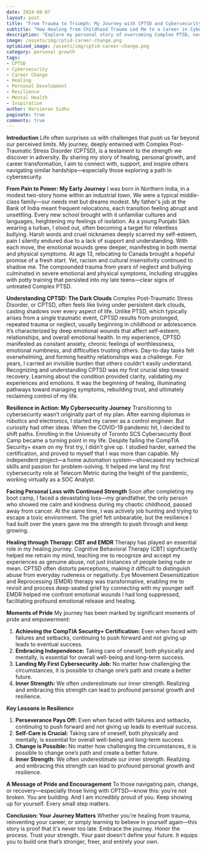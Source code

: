 ```yaml
---
date: 2024-08-07
layout: post
title: "From Trauma to Triumph: My Journey with CPTSD and Cybersecurity"
subtitle: "How Healing from Childhood Trauma Led Me to a Career in Cybersecurity"
description: "Explore my personal story of overcoming Complex PTSD, navigating grief, and transforming my life through resilience, therapy, and a career change into cybersecurity. A journey of courage, growth, and empowerment."
image: /assets/img/cptsd-career-change.png
optimized_image: /assets/img/cptsd-career-change.png
category: personal growth
tags:
- CPTSD
- Cybersecurity
- Career Change
- Healing
- Personal Development
- Resilience
- Mental Health
- Inspiration
author: Harsimran Sidhu
paginate: true
comments: true
---
```


**Introduction**
Life often surprises us with challenges that push us far beyond our perceived limits. My journey, deeply entwined with Complex Post-Traumatic Stress Disorder (CPTSD), is a testament to the strength we discover in adversity. By sharing my story of healing, personal growth, and career transformation, I aim to connect with, support, and inspire others navigating similar hardships—especially those exploring a path in cybersecurity.

**From Pain to Power: My Early Journey**
I was born in Northern India, in a modest two-story home within an industrial town. We were a typical middle-class family—our needs met but dreams modest. My father's job at the Bank of India meant frequent relocations, each transition feeling abrupt and unsettling. Every new school brought with it unfamiliar cultures and languages, heightening my feelings of isolation.
As a young Punjabi Sikh wearing a turban, I stood out, often becoming a target for relentless bullying. Harsh words and cruel nicknames deeply scarred my self-esteem, pain I silently endured due to a lack of support and understanding. With each move, the emotional wounds grew deeper, manifesting in both mental and physical symptoms.
At age 13, relocating to Canada brought a hopeful promise of a fresh start. Yet, racism and cultural insensitivity continued to shadow me. The compounded trauma from years of neglect and bullying culminated in severe emotional and physical symptoms, including struggles with potty training that persisted into my late teens—clear signs of untreated Complex PTSD.

**Understanding CPTSD: The Dark Clouds**
Complex Post-Traumatic Stress Disorder, or CPTSD, often feels like living under persistent dark clouds, casting shadows over every aspect of life. Unlike PTSD, which typically arises from a single traumatic event, CPTSD results from prolonged, repeated trauma or neglect, usually beginning in childhood or adolescence. It’s characterized by deep emotional wounds that affect self-esteem, relationships, and overall emotional health.
In my experience, CPTSD manifested as constant anxiety, chronic feelings of worthlessness, emotional numbness, and difficulties trusting others. Day-to-day tasks felt overwhelming, and forming healthy relationships was a challenge. For years, I carried an invisible burden that others couldn't easily understand.
Recognizing and understanding CPTSD was my first crucial step toward recovery. Learning about the condition provided clarity, validating my experiences and emotions. It was the beginning of healing, illuminating pathways toward managing symptoms, rebuilding trust, and ultimately reclaiming control of my life.

**Resilience in Action: My Cybersecurity Journey**
Transitioning to cybersecurity wasn’t originally part of my plan. After earning diplomas in robotics and electronics, I started my career as a control engineer. But curiosity had other ideas. When the COVID-19 pandemic hit, I decided to shift paths. Enrolling in the University of Toronto SCS Cybersecurity Boot Camp became a turning point in my life.
Despite failing the CompTIA Security+ exam on my first try, I didn’t give up. I studied harder, earned the certification, and proved to myself that I was more than capable. My independent project—a home automation system—showcased my technical skills and passion for problem-solving. It helped me land my first cybersecurity role at Telecom Metric during the height of the pandemic, working virtually as a SOC Analyst.

**Facing Personal Loss with Continued Strength**
Soon after completing my boot camp, I faced a devastating loss—my grandfather, the only person who showed me calm and kindness during my chaotic childhood, passed away from cancer. At the same time, I was actively job hunting and trying to escape a toxic environment. The grief felt unbearable, but the resilience I had built over the years gave me the strength to push through and keep growing.

**Healing through Therapy: CBT and EMDR**
Therapy has played an essential role in my healing journey. Cognitive Behavioral Therapy (CBT) significantly helped me retrain my mind, teaching me to recognize and accept my experiences as genuine abuse, not just instances of people being rude or mean. CPTSD often distorts perceptions, making it difficult to distinguish abuse from everyday rudeness or negativity.
Eye Movement Desensitization and Reprocessing (EMDR) therapy was transformative, enabling me to revisit and process deep-seated grief by connecting with my younger self. EMDR helped me confront emotional wounds I had long suppressed, facilitating profound emotional release and healing.

**Moments of Pride**
My journey has been marked by significant moments of pride and empowerment:
1. **Achieving the CompTIA Security+ Certification:** Even when faced with failures and setbacks, continuing to push forward and not giving up leads to eventual success.
2. **Embracing Independence:** Taking care of oneself, both physically and mentally, is essential for overall well-being and long-term success.
3. **Landing My First Cybersecurity Job:** No matter how challenging the circumstances, it is possible to change one’s path and create a better future.
4. **Inner Strength:** We often underestimate our inner strength. Realizing and embracing this strength can lead to profound personal growth and resilience.

**Key Lessons in Resilienc**e
1. **Perseverance Pays Off:** Even when faced with failures and setbacks, continuing to push forward and not giving up leads to eventual success.
2. **Self-Care is Crucial:** Taking care of oneself, both physically and mentally, is essential for overall well-being and long-term success.
3. **Change is Possible:** No matter how challenging the circumstances, it is possible to change one’s path and create a better future.
4. **Inner Strength:** We often underestimate our inner strength. Realizing and embracing this strength can lead to profound personal growth and resilience.

**A Message of Pride and Encouragement**
To those navigating pain, change, or recovery—especially those living with CPTSD—know this: you’re not broken. You are building. And I am incredibly proud of you. Keep showing up for yourself. Every small step matters.

**Conclusion: Your Journey Matters**
Whether you're healing from trauma, reinventing your career, or simply learning to believe in yourself again—this story is proof that it's never too late. Embrace the journey. Honor the process. Trust your strength.
Your past doesn't define your future. It equips you to build one that’s stronger, freer, and entirely your own.
